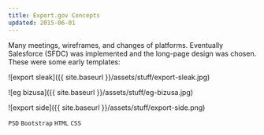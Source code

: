 ```yaml
---
title: Export.gov Concepts
updated: 2015-06-01
---
```


Many meetings, wireframes, and changes of platforms. Eventually Salesforce (SFDC) was implemented and the long-page design was chosen. These were some early templates:

![export sleak]({{ site.baseurl }}/assets/stuff/export-sleak.jpg)

![eg bizusa]({{ site.baseurl }}/assets/stuff/eg-bizusa.jpg)

![export side]({{ site.baseurl }}/assets/stuff/export-side.png)

`PSD` `Bootstrap` `HTML` `CSS` 